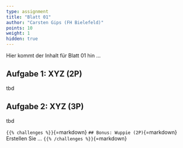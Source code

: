 ```yaml
---
type: assignment
title: "Blatt 01"
author: "Carsten Gips (FH Bielefeld)"
points: 10
weight: 1
hidden: true
---
```



Hier kommt der Inhalt für Blatt 01 hin ...

## Aufgabe 1: XYZ (2P)

tbd

## Aufgabe 2: XYZ (3P)

tbd



`{{% challenges %}}`{=markdown}
`## Bonus: Wuppie (2P)`{=markdown}
Erstellen Sie ...
`{{% /challenges %}}`{=markdown}

